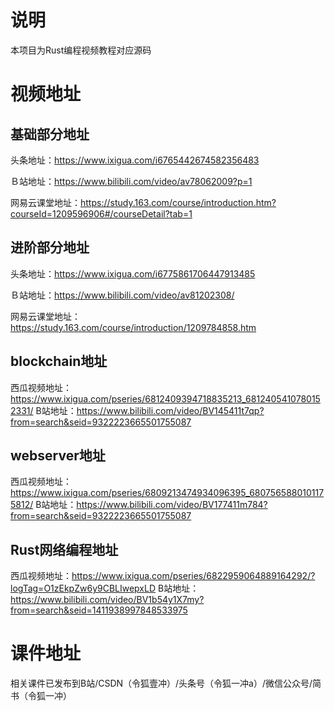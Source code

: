 # 说明
本项目为Rust编程视频教程对应源码

# 视频地址
## 基础部分地址
头条地址：https://www.ixigua.com/i6765442674582356483

Ｂ站地址：https://www.bilibili.com/video/av78062009?p=1

网易云课堂地址：https://study.163.com/course/introduction.htm?courseId=1209596906#/courseDetail?tab=1

## 进阶部分地址
头条地址：https://www.ixigua.com/i6775861706447913485

Ｂ站地址：https://www.bilibili.com/video/av81202308/

网易云课堂地址：https://study.163.com/course/introduction/1209784858.htm

## blockchain地址
西瓜视频地址：https://www.ixigua.com/pseries/6812409394718835213_6812405410780152331/
B站地址：https://www.bilibili.com/video/BV145411t7qp?from=search&seid=9322223665501755087

## webserver地址
西瓜视频地址：https://www.ixigua.com/pseries/6809213474934096395_6807565880101175812/
B站地址：https://www.bilibili.com/video/BV177411m784?from=search&seid=9322223665501755087

## Rust网络编程地址
西瓜视频地址：https://www.ixigua.com/pseries/6822959064889164292/?logTag=O1zEkpZw6y9CBLIwepxLD
B站地址：https://www.bilibili.com/video/BV1b54y1X7my?from=search&seid=1411938997848533975


# 课件地址
相关课件已发布到B站/CSDN（令狐壹冲）/头条号（令狐一冲a）/微信公众号/简书（令狐一冲）
